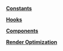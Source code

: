 **[Constants](constants.md)**

**[Hooks](hooks.md)**

**[Components](components.md)**

**[Render Optimization](https://cocoder16.tistory.com/36)**
